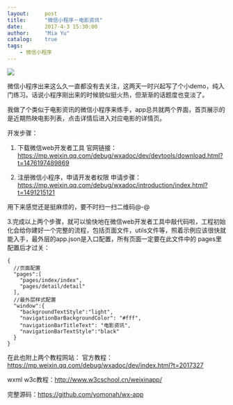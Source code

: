 ```yaml
---
layout:     post
title:      "微信小程序－电影资讯"
date:       2017-4-3 15:30:00
author:     "Mia Yu"
catalog: 	true
tags:
    - 微信小程序
---
```


![](https://yomonah.github.io/img/article-img/wx-app/demo.gif)

微信小程序出来这么久一直都没有去关注，这两天一时兴起写了个小demo，纯入门练习。话说小程序刚出来的时候貌似挺火热，但渐渐的话题度也变淡了。

我做了个类似于电影资讯的微信小程序来练手，app总共就两个界面，首页展示的是近期热映电影列表，点击详情后进入对应电影的详情页。

开发步骤：
1. 下载微信web开发者工具
官网链接：https://mp.weixin.qq.com/debug/wxadoc/dev/devtools/download.html?t=1476197489869

2. 注册微信小程序，申请开发者权限
申请步骤：https://mp.weixin.qq.com/debug/wxadoc/introduction/index.html?t=1491215121

用下来感觉还是挺麻烦的，要不时扫一扫二维码@-@

3.完成以上两个步骤，就可以愉快地在微信web开发者工具中敲代码啦，工程初始化会给你建好一个完整的流程，包括页面文件，utils文件等，照着示例应该很快就能入手，最外层的app.json是入口配置，所有页面一定要在此文件中的 pages里配置后才过关：
```
{
  //页面配置
  "pages":[
    "pages/index/index",
    "pages/detail/detail"
  ],
  //最外层样式配置
  "window":{
    "backgroundTextStyle":"light",
    "navigationBarBackgroundColor": "#fff",
    "navigationBarTitleText": "电影资讯",
    "navigationBarTextStyle":"black"
  }
}
```

在此也附上两个教程网站：
官方教程：https://mp.weixin.qq.com/debug/wxadoc/dev/index.html?t=2017327

wxml w3c教程：http://www.w3cschool.cn/weixinapp/

完整源码：https://github.com/yomonah/wx-app